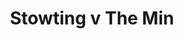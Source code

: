 ---
year: 1991
serialNumber: "0138" 
game: "Stowting"
title: "Stowting v The Min"
gameLocation: "Stowting Common"
gameDate: "/1991"
shortReport: ""
result: ""
resultType: ""
type: "game"
---